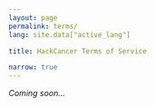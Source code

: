 ```yaml
---
layout: page
permalink: terms/ 
lang: site.data["active_lang"]

title: HackCancer Terms of Service

narrow: true
---
```


*Coming soon...*
